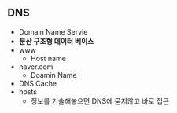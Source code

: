 ## DNS
- Domain Name Servie
- **분산 구조형 데이터 베이스**
- www
	- Host name
- naver.com
	- Doamin Name
- DNS Cache
- hosts
	- 정보를 기술해놓으면 DNS에 묻지않고 바로 접근
